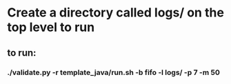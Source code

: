 # Create a directory called logs/ on the top level to run

## to run:
### ./validate.py -r template_java/run.sh -b fifo -l logs/ -p 7 -m 50


